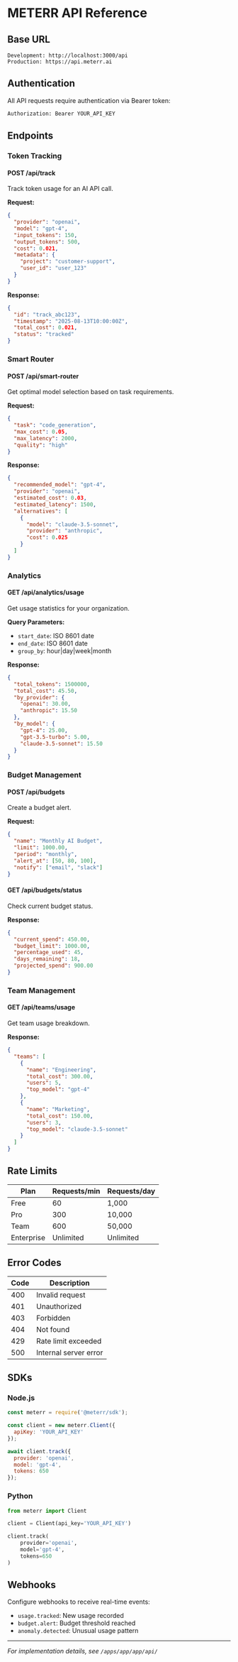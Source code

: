 # METERR API Reference

## Base URL
```
Development: http://localhost:3000/api
Production: https://api.meterr.ai
```

## Authentication

All API requests require authentication via Bearer token:

```bash
Authorization: Bearer YOUR_API_KEY
```

## Endpoints

### Token Tracking

#### POST /api/track
Track token usage for an AI API call.

**Request:**
```json
{
  "provider": "openai",
  "model": "gpt-4",
  "input_tokens": 150,
  "output_tokens": 500,
  "cost": 0.021,
  "metadata": {
    "project": "customer-support",
    "user_id": "user_123"
  }
}
```

**Response:**
```json
{
  "id": "track_abc123",
  "timestamp": "2025-08-13T10:00:00Z",
  "total_cost": 0.021,
  "status": "tracked"
}
```

### Smart Router

#### POST /api/smart-router
Get optimal model selection based on task requirements.

**Request:**
```json
{
  "task": "code_generation",
  "max_cost": 0.05,
  "max_latency": 2000,
  "quality": "high"
}
```

**Response:**
```json
{
  "recommended_model": "gpt-4",
  "provider": "openai",
  "estimated_cost": 0.03,
  "estimated_latency": 1500,
  "alternatives": [
    {
      "model": "claude-3.5-sonnet",
      "provider": "anthropic",
      "cost": 0.025
    }
  ]
}
```

### Analytics

#### GET /api/analytics/usage
Get usage statistics for your organization.

**Query Parameters:**
- `start_date`: ISO 8601 date
- `end_date`: ISO 8601 date
- `group_by`: hour|day|week|month

**Response:**
```json
{
  "total_tokens": 1500000,
  "total_cost": 45.50,
  "by_provider": {
    "openai": 30.00,
    "anthropic": 15.50
  },
  "by_model": {
    "gpt-4": 25.00,
    "gpt-3.5-turbo": 5.00,
    "claude-3.5-sonnet": 15.50
  }
}
```

### Budget Management

#### POST /api/budgets
Create a budget alert.

**Request:**
```json
{
  "name": "Monthly AI Budget",
  "limit": 1000.00,
  "period": "monthly",
  "alert_at": [50, 80, 100],
  "notify": ["email", "slack"]
}
```

#### GET /api/budgets/status
Check current budget status.

**Response:**
```json
{
  "current_spend": 450.00,
  "budget_limit": 1000.00,
  "percentage_used": 45,
  "days_remaining": 18,
  "projected_spend": 900.00
}
```

### Team Management

#### GET /api/teams/usage
Get team usage breakdown.

**Response:**
```json
{
  "teams": [
    {
      "name": "Engineering",
      "total_cost": 300.00,
      "users": 5,
      "top_model": "gpt-4"
    },
    {
      "name": "Marketing",
      "total_cost": 150.00,
      "users": 3,
      "top_model": "claude-3.5-sonnet"
    }
  ]
}
```

## Rate Limits

| Plan | Requests/min | Requests/day |
|------|-------------|--------------|
| Free | 60 | 1,000 |
| Pro | 300 | 10,000 |
| Team | 600 | 50,000 |
| Enterprise | Unlimited | Unlimited |

## Error Codes

| Code | Description |
|------|------------|
| 400 | Invalid request |
| 401 | Unauthorized |
| 403 | Forbidden |
| 404 | Not found |
| 429 | Rate limit exceeded |
| 500 | Internal server error |

## SDKs

### Node.js
```javascript
const meterr = require('@meterr/sdk');

const client = new meterr.Client({
  apiKey: 'YOUR_API_KEY'
});

await client.track({
  provider: 'openai',
  model: 'gpt-4',
  tokens: 650
});
```

### Python
```python
from meterr import Client

client = Client(api_key='YOUR_API_KEY')

client.track(
    provider='openai',
    model='gpt-4',
    tokens=650
)
```

## Webhooks

Configure webhooks to receive real-time events:

- `usage.tracked`: New usage recorded
- `budget.alert`: Budget threshold reached
- `anomaly.detected`: Unusual usage pattern

---

*For implementation details, see `/apps/app/app/api/`*
